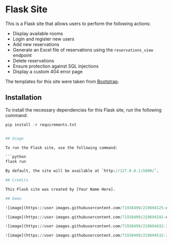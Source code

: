 # Flask Site

This is a Flask site that allows users to perform the following actions:

- Display available rooms
- Login and register new users
- Add new reservations
- Generate an Excel file of reservations using the `reservations_view` endpoint
- Delete reservations
- Ensure protection against SQL injections
- Display a custom 404 error page

The templates for this site were taken from [Bootstrap](https://getbootstrap.com/docs/5.3/examples/). 

## Installation

To install the necessary dependencies for this Flask site, run the following command:

```python
pip install -r requirements.txt


## Usage

To run the Flask site, use the following command:

```python
flask run

By default, the site will be available at `http://127.0.0.1:5000/`.

## Credits

This Flask site was created by [Your Name Here].

## Demo

![image](https://user-images.githubusercontent.com/71938499/219694125-d97addc1-0a29-4fae-bc08-11448776cca3.png)

![image](https://user-images.githubusercontent.com/71938499/219694191-eb4e927f-ea94-4610-a6cd-eea2b1503796.png)

![image](https://user-images.githubusercontent.com/71938499/219694432-334fef63-0356-4f38-b6be-3687a5cc2242.png)

![image](https://user-images.githubusercontent.com/71938499/219694532-2f966485-198c-4090-bf11-28d8cdd44f2c.png)



